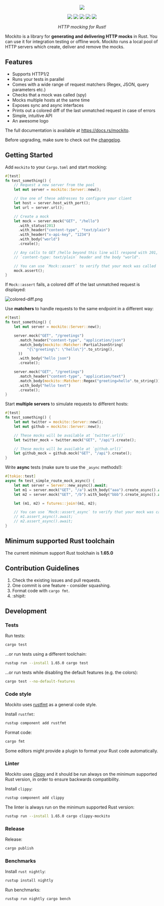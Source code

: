 <p>
  <p align="center"><img src="https://raw.githubusercontent.com/lipanski/mockito/master/docs/logo-black.png"></p>
  <p align="center">
    <a href="https://docs.rs/mockito"><img src="https://docs.rs/mockito/badge.svg"></a>
    <a href="https://crates.io/crates/mockito"><img src="https://img.shields.io/crates/v/mockito.svg"></a>
    <img src="https://img.shields.io/badge/rust%20version-%3E%3D1.65.0-orange">
    <a href="https://crates.io/crates/mockito"><img src="https://img.shields.io/crates/d/mockito"></a>
    <a href="https://github.com/lipanski/mockito/actions/workflows/tests.yml/?branch=master"><img src="https://github.com/lipanski/mockito/actions/workflows/tests.yml/badge.svg?branch=master"></a>
  </p>
  <p align="center"><em>HTTP mocking for Rust!</em></p>
</p>

Mockito is a library for **generating and delivering HTTP mocks** in Rust. You can use it for integration testing 
or offline work. Mockito runs a local pool of HTTP servers which create, deliver and remove the mocks.

## Features

- Supports HTTP1/2
- Runs your tests in parallel
- Comes with a wide range of request matchers (Regex, JSON, query parameters etc.)
- Checks that a mock was called (spy)
- Mocks multiple hosts at the same time
- Exposes sync and async interfaces
- Prints out a colored diff of the last unmatched request in case of errors
- Simple, intuitive API
- An awesome logo


The full documentation is available at <https://docs.rs/mockito>.

Before upgrading, make sure to check out the [changelog](https://github.com/lipanski/mockito/releases).

## Getting Started

Add `mockito` to your `Cargo.toml` and start mocking:

```rust
#[test]
fn test_something() {
    // Request a new server from the pool
    let mut server = mockito::Server::new();

    // Use one of these addresses to configure your client
    let host = server.host_with_port();
    let url = server.url();

    // Create a mock
    let mock = server.mock("GET", "/hello")
      .with_status(201)
      .with_header("content-type", "text/plain")
      .with_header("x-api-key", "1234")
      .with_body("world")
      .create();

    // Any calls to GET /hello beyond this line will respond with 201, the
    // `content-type: text/plain` header and the body "world".

    // You can use `Mock::assert` to verify that your mock was called
    mock.assert();
}
```

If `Mock::assert` fails, a colored diff of the last unmatched request is displayed:

![colored-diff.png](https://raw.githubusercontent.com/lipanski/mockito/master/docs/colored-diff.png)

Use **matchers** to handle requests to the same endpoint in a different way:

```rust
#[test]
fn test_something() {
    let mut server = mockito::Server::new();

    server.mock("GET", "/greetings")
      .match_header("content-type", "application/json")
      .match_body(mockito::Matcher::PartialJsonString(
          "{\"greeting\": \"hello\"}".to_string(),
      ))
      .with_body("hello json")
      .create();

    server.mock("GET", "/greetings")
      .match_header("content-type", "application/text")
      .match_body(mockito::Matcher::Regex("greeting=hello".to_string()))
      .with_body("hello text")
      .create();
}
```

Start **multiple servers** to simulate requests to different hosts:

```rust
#[test]
fn test_something() {
    let mut twitter = mockito::Server::new();
    let mut github = mockito::Server::new();

    // These mocks will be available at `twitter.url()`
    let twitter_mock = twitter.mock("GET", "/api").create();

    // These mocks will be available at `github.url()`
    let github_mock = github.mock("GET", "/api").create();
}
```

Write **async** tests (make sure to use the `_async` methods!):

```rust
#[tokio::test]
async fn test_simple_route_mock_async() {
    let mut server = Server::new_async().await;
    let m1 = server.mock("GET", "/a").with_body("aaa").create_async().await;
    let m2 = server.mock("GET", "/b").with_body("bbb").create_async().await;

    let (m1, m2) = futures::join!(m1, m2);

    // You can use `Mock::assert_async` to verify that your mock was called
    // m1.assert_async().await;
    // m2.assert_async().await;
}
```

## Minimum supported Rust toolchain

The current minimum support Rust toolchain is **1.65.0**

## Contribution Guidelines

1. Check the existing issues and pull requests.
2. One commit is one feature - consider squashing.
3. Format code with `cargo fmt`.
4. :shipit:

## Development

### Tests

Run tests:

```sh
cargo test
```

...or run tests using a different toolchain:

```sh
rustup run --install 1.65.0 cargo test
```

...or run tests while disabling the default features (e.g. the colors):

```sh
cargo test --no-default-features
```

### Code style

Mockito uses [rustfmt](https://github.com/rust-lang/rustfmt) as a general code style.

Install `rustfmt`:

```sh
rustup component add rustfmt
```

Format code:

```sh
cargo fmt
```

Some editors might provide a plugin to format your Rust code automatically.

### Linter

Mockito uses [clippy](https://github.com/rust-lang/rust-clippy) and it should be run always on the minimum supported Rust version, in order to ensure backwards compatibility.

Install `clippy`:

```sh
rustup component add clippy
```

The linter is always run on the minimum supported Rust version:

```sh
rustup run --install 1.65.0 cargo clippy-mockito
```

### Release

Release:

```sh
cargo publish
```

### Benchmarks

Install `rust nightly`:

```sh
rustup install nightly
```

Run benchmarks:

```sh
rustup run nightly cargo bench
```

